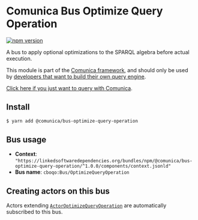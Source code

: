 # Comunica Bus Optimize Query Operation

[![npm version](https://badge.fury.io/js/%40comunica%2Fbus-optimize-query-operation.svg)](https://www.npmjs.com/package/@comunica/bus-optimize-query-operation)

A bus to apply optional optimizations to the SPARQL algebra before actual execution.

This module is part of the [Comunica framework](https://github.com/comunica/comunica),
and should only be used by [developers that want to build their own query engine](https://comunica.dev/docs/modify/).

[Click here if you just want to query with Comunica](https://comunica.dev/docs/query/).

## Install

```bash
$ yarn add @comunica/bus-optimize-query-operation
```

## Bus usage

* **Context**: `"https://linkedsoftwaredependencies.org/bundles/npm/@comunica/bus-optimize-query-operation/^1.0.0/components/context.jsonld"`
* **Bus name**: `cboqo:Bus/OptimizeQueryOperation`

## Creating actors on this bus

Actors extending [`ActorOptimizeQueryOperation`](https://comunica.github.io/comunica/classes/bus_optimize_query_operation.actoroptimizequeryoperation-1.html) are automatically subscribed to this bus.


